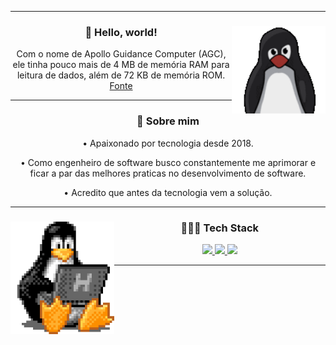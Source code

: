 <hr />
<div align="center">
  <img height="140" align="right" src="./assets/tux.gif" />
  <h3>🖖 Hello, world!</h3>
  <p>
    Com o nome de Apollo Guidance Computer (AGC), ele tinha pouco mais de 4 MB
    de memória RAM para leitura de dados, além de 72 KB de memória ROM.<a
      href="https://canalte.ch/cp2/p3d05"
    >
      Fonte</a
    >
  </p>
</div>
<hr />
<div align="center">
  <h3>🧐 Sobre mim</h3>
  <p>• Apaixonado por tecnologia desde 2018.</p>
  <p>
    • Como engenheiro de software busco constantemente me aprimorar e ficar a
    par das melhores praticas no desenvolvimento de software.
  </p>
  <p>• Acredito que antes da tecnologia vem a solução.</p>
</div>
<hr />
<div align="center">
  <img height="180" align="left" src="./assets/tux-2.gif" />
  <h3>👨🏽‍💻 Tech Stack</h3>
  <div align="center">
    <a href="https://skillicons.dev">
      <img
        height="40em"
        src="https://skillicons.dev/icons?i=linux,figma,vscode,git,github,md"
      />
      <img
        height="40em"
        src="https://skillicons.dev/icons?i=nodejs,react,typescript,javascript,html,css"
      />
      <img height="40em" src="https://skillicons.dev/icons?i=c,python" />
    </a>
    <hr />
  </div>
</div>
